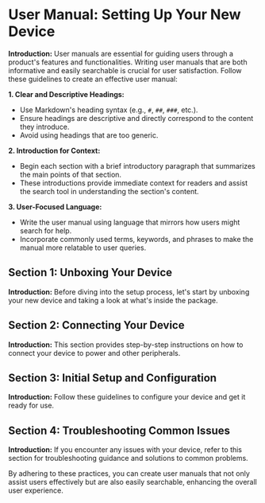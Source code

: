 # User Manual: Setting Up Your New Device

**Introduction:**
User manuals are essential for guiding users through a product's features and functionalities. Writing user manuals that are both informative and easily searchable is crucial for user satisfaction. Follow these guidelines to create an effective user manual:

**1. Clear and Descriptive Headings:**

- Use Markdown's heading syntax (e.g., `#`, `##`, `###`, etc.).
- Ensure headings are descriptive and directly correspond to the content they introduce.
- Avoid using headings that are too generic.

**2. Introduction for Context:**

- Begin each section with a brief introductory paragraph that summarizes the main points of that section.
- These introductions provide immediate context for readers and assist the search tool in understanding the section's content.

**3. User-Focused Language:**

- Write the user manual using language that mirrors how users might search for help.
- Incorporate commonly used terms, keywords, and phrases to make the manual more relatable to user queries.

## Section 1: Unboxing Your Device

**Introduction:**
Before diving into the setup process, let's start by unboxing your new device and taking a look at what's inside the package.

## Section 2: Connecting Your Device

**Introduction:**
This section provides step-by-step instructions on how to connect your device to power and other peripherals.

## Section 3: Initial Setup and Configuration

**Introduction:**
Follow these guidelines to configure your device and get it ready for use.

## Section 4: Troubleshooting Common Issues

**Introduction:**
If you encounter any issues with your device, refer to this section for troubleshooting guidance and solutions to common problems.

By adhering to these practices, you can create user manuals that not only assist users effectively but are also easily searchable, enhancing the overall user experience.
